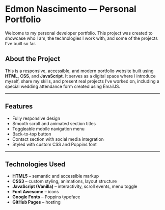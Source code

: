 # Edmon Nascimento — Personal Portfolio

Welcome to my personal developer portfolio. This project was created to showcase who I am, the technologies I work with, and some of the projects I’ve built so far.

##  About the Project

This is a responsive, accessible, and modern portfolio website built using **HTML**, **CSS**, and **JavaScript**. It serves as a digital space where I introduce myself, share my skills, and present real projects I’ve worked on, including a special wedding attendance form created using EmailJS.

---

## Features

- Fully responsive design
- Smooth scroll and animated section titles
- Toggleable mobile navigation menu
- Back-to-top button
- Contact section with social media integration
- Styled with custom CSS and Poppins font

---

## Technologies Used

- **HTML5** – semantic and accessible markup  
- **CSS3** – custom styling, animations, layout structure  
- **JavaScript (Vanilla)** – interactivity, scroll events, menu toggle  
- **Font Awesome** – icons  
- **Google Fonts** – Poppins typeface   
- **GitHub Pages** – hosting


